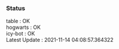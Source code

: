 ### Status


table : OK  
hogwarts : OK  
icy-bot : OK  
Latest Update : 2021-11-14 04:08:57.364322
